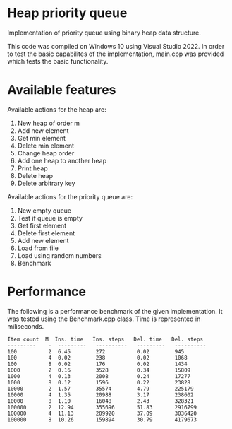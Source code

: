 # Heap priority queue
Implementation of priority queue using binary heap data structure.

This code was compiled on Windows 10 using Visual Studio 2022.
In order to test the basic capabilites of the implementation, main.cpp was provided which tests the basic functionality.

# Available features
Available actions for the heap are:
1) New heap of order m
2) Add new element
3) Get min element
4) Delete min element
5) Change heap order
6) Add one heap to another heap
7) Print heap
8) Delete heap
9) Delete arbitrary key

Available actions for the priority queue are:
1) New empty queue
2) Test if queue is empty
3) Get first element
4) Delete first element
5) Add new element
6) Load from file
7) Load using random numbers
8) Benchmark

# Performance
The following is a performance benchmark of the given implementation. It was tested using the Benchmark.cpp class.
Time is represented in miliseconds.

```
Item count  M  Ins. time   Ins. steps   Del. time   Del. steps
---------    -  ---------   ----------   ---------   ----------
100          2  6.45        272          0.02        945
100          4  0.02        238          0.02        1068
100          8  0.02        176          0.02        1434
1000         2  0.16        3528         0.34        15809
1000         4  0.13        2008         0.24        17277
1000         8  0.12        1596         0.22        23828
10000        2  1.57        35574        4.79        225179
10000        4  1.35        20988        3.17        238602
10000        8  1.10        16048        2.43        328321
100000       2  12.94       355696       51.83       2916799
100000       4  11.13       209920       37.09       3036420
100000       8  10.26       159894       30.79       4179673
```

